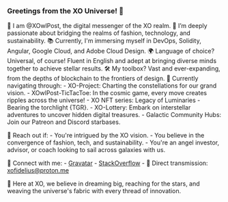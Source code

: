 ### Greetings from the XO Universe! 🌌

🌌 I am @XOwlPost, the digital messenger of the XO realm.
🌠 I’m deeply passionate about bridging the realms of fashion, technology, and sustainability.
📚 Currently, I'm immersing myself in DevOps, Solidity, Angular, Google Cloud, and Adobe Cloud Design.
🌍 Language of choice? Universal, of course! Fluent in English and adept at bringing diverse minds together to achieve stellar results.
🛠️ My toolbox? Vast and ever-expanding, from the depths of blockchain to the frontiers of design.
🚀 Currently navigating through:
    - XO-Project: Charting the constellations for our grand vision.
    - XOwlPost-TicTacToe: In the cosmic game, every move creates ripples across the universe!
    - XO NFT series: Legacy of Luminaries - Bearing the torchlight {TGR}.
    - XO-Lottery: Embark on interstellar adventures to uncover hidden digital treasures.
    - Galactic Community Hubs: Join our Patreon and Discord starbases.

💬 Reach out if:
    - You're intrigued by the XO vision.
    - You believe in the convergence of fashion, tech, and sustainability.
    - You're an angel investor, advisor, or coach looking to sail across galaxies with us.

🔗 Connect with me: 
    - [Gravatar](https://gravatar.com/xorbix6)
    - [StackOverflow](https://stackoverflow.com/users/22377600/averyfox)
    - 💌 Direct transmission: xofidelius@proton.me

🌟 Here at XO, we believe in dreaming big, reaching for the stars, and weaving the universe's fabric with every thread of innovation.
